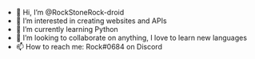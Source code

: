 - 👋 Hi, I’m @RockStoneRock-droid
- 👀 I’m interested in creating websites and APIs
- 🌱 I’m currently learning Python
- 💞️ I’m looking to collaborate on anything, I love to learn new languages
- 📫 How to reach me: Rock#0684 on Discord

<!---
RockStoneRock-droid/RockStoneRock-droid is a ✨ special ✨ repository because its `README.md` (this file) appears on your GitHub profile.
You can click the Preview link to take a look at your changes.
--->
